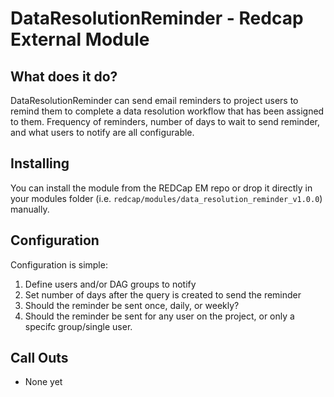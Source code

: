 # DataResolutionReminder - Redcap External Module

## What does it do?

DataResolutionReminder can send email reminders to project users to remind them to complete a data resolution workflow that has been assigned to them. Frequency of reminders, number of days to wait to send reminder, and what users to notify are all configurable.

## Installing

You can install the module from the REDCap EM repo or drop it directly in your modules folder (i.e. `redcap/modules/data_resolution_reminder_v1.0.0`) manually.

## Configuration

Configuration is simple: 

1. Define users and/or DAG groups to notify
2. Set number of days after the query is created to send the reminder
3. Should the reminder be sent once, daily, or weekly?
4. Should the reminder be sent for any user on the project, or only a specifc group/single user.

## Call Outs

* None yet

